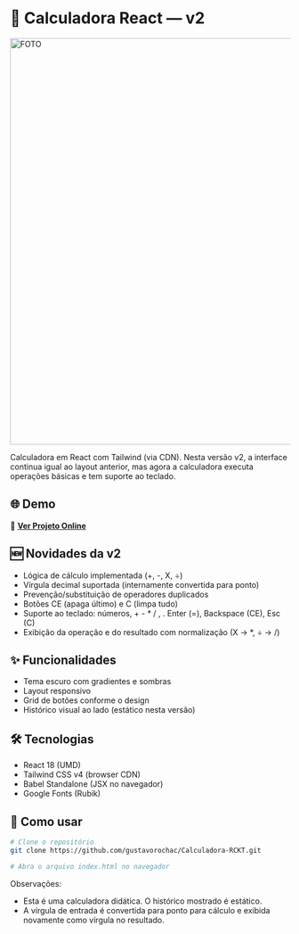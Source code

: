 # 🧮 Calculadora React — v2

<img width="1108" height="729" alt="FOTO" src="https://github.com/user-attachments/assets/4ee60a57-3909-45fe-90a4-d8ae68704724" />

Calculadora em React com Tailwind (via CDN). Nesta versão v2, a interface continua igual ao layout anterior, mas agora a calculadora executa operações básicas e tem suporte ao teclado.

## 🌐 Demo
🔗 **[Ver Projeto Online](https://gustavorochac.github.io/Calculadora-RCKT/)**

## 🆕 Novidades da v2
- Lógica de cálculo implementada (+, -, X, ÷)
- Vírgula decimal suportada (internamente convertida para ponto)
- Prevenção/substituição de operadores duplicados
- Botões CE (apaga último) e C (limpa tudo)
- Suporte ao teclado: números, + - * / , . Enter (=), Backspace (CE), Esc (C)
- Exibição da operação e do resultado com normalização (X → *, ÷ → /)

## ✨ Funcionalidades
- Tema escuro com gradientes e sombras
- Layout responsivo
- Grid de botões conforme o design
- Histórico visual ao lado (estático nesta versão)

## 🛠️ Tecnologias
- React 18 (UMD)
- Tailwind CSS v4 (browser CDN)
- Babel Standalone (JSX no navegador)
- Google Fonts (Rubik)

## 🚀 Como usar
```bash
# Clone o repositório
git clone https://github.com/gustavorochac/Calculadora-RCKT.git

# Abra o arquivo index.html no navegador
```

Observações:
- Esta é uma calculadora didática. O histórico mostrado é estático.
- A vírgula de entrada é convertida para ponto para cálculo e exibida novamente como vírgula no resultado.


